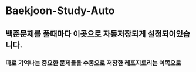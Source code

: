 # Baekjoon-Study-Auto
<h2>백준문제를 풀때마다 이곳으로 자동저장되게 설정되어있습니다.</h2>
<h3>따로 기억나는 중요한 문제들을 수동으로 저장한 레포지토리는 이쪽으로</h3>

